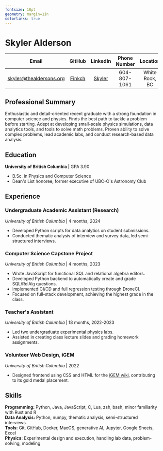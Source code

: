 ```yaml
---
fontsize: 10pt
geometry: margin=1in
colorlinks: true
---
```



# Skyler Alderson

| Email                                                     | GitHub                              | LinkedIn                                                         | Phone Number       | Location
|:---------------------------:                              | :----------:                        | :------------:                                                   | :----------------: | :------------------:
| [skyler@thealdersons.org](mailto:skyler@thealdersons.org) | [Finkch](https://github.com/Finkch) | [Skyler](https://www.linkedin.com/in/skyler-alderson-b91a2a30b/) | 604-807-1061       | White Rock, BC


## Professional Summary

Enthusiastic and detail-oriented recent graduate with a strong foundation in computer science and physics. Finds the best path to tackle a problem before starting. Adept at developing small-scale physics simulations, data analytics tools, and tools to solve math problems. Proven ability to solve complex problems, lead academic labs, and conduct research-based data analysis.


## Education

**University of British Columbia** | GPA 3.90  

- B.Sc. in Physics and Computer Science
- Dean's List honoree, former executive of UBC-O's Astronomy Club


## Experience

### Undergraduate Academic Assistant (Research)
*University of British Columbia* | 4 months, 2024  

* Developed Python scripts for data analytics on student submissions.
* Conducted thematic analysis of interview and survey data, led semi-structured interviews.  


### Computer Science Capstone Project
*University of British Columbia* | 4 months, 2023  

* Wrote JavaScript for functional SQL and relational algebra editors.
* Developed Python backend to automatically create and grade SQL/RelAlg questions.
* Implemented CI/CD and full regression testing through DroneCI.
* Focused on full-stack development, achieving the highest grade in the class.  


### Teacher's Assistant
*University of British Columbia* | 18 months, 2022-2023  

* Led two undergraduate experimental physics labs.
* Assisted in creating class lecture slides and grading homework assignments.  


### Volunteer Web Design, iGEM
*University of British Columbia* | 2022  

* Designed frontend using CSS and HTML for the [iGEM wiki](https://2022.igem.wiki/ubc-okanagan/), contributing to its gold medal placement.  


## Skills

**Programming:** Python, Java, JavaScript, C, Lua, zsh, bash, minor familiarity with Rust and R  
**Data Analysis:** Python, numpy, thematic analysis, semi-structured interviews  
**Tools:** Git, GitHub, Docker, MacOS, generative AI, Jupyter, Google Sheets, Excel  
**Physics:** Experimental design and execution, handling lab data, problem-solving, modeling